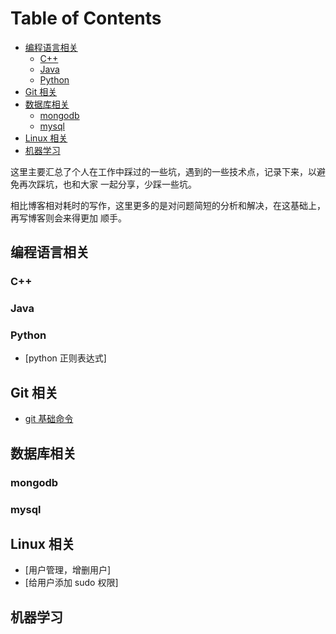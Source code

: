 
# Table of Contents

<!-- MarkdownTOC -->

- [编程语言相关](#编程语言相关)
	- [C++](#c)
	- [Java](#java)
	- [Python](#python)
- [Git 相关](#git-相关)
- [数据库相关](#数据库相关)
	- [mongodb](#mongodb)
	- [mysql](#mysql)
- [Linux 相关](#linux-相关)
- [机器学习](#机器学习)

<!-- /MarkdownTOC -->


这里主要汇总了个人在工作中踩过的一些坑，遇到的一些技术点，记录下来，以避免再次踩坑，也和大家
一起分享，少踩一些坑。

相比博客相对耗时的写作，这里更多的是对问题简短的分析和解决，在这基础上，再写博客则会来得更加
顺手。


## 编程语言相关

### C++


### Java



### Python

- [python 正则表达式]



## Git 相关

- [git 基础命令](./Tool/git_basis_command.md)


## 数据库相关

### mongodb

### mysql


## Linux 相关

- [用户管理，增删用户]
- [给用户添加 sudo 权限]


## 机器学习 



